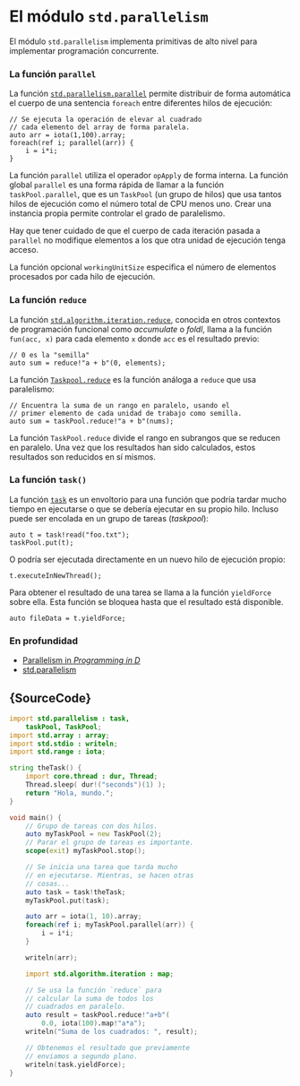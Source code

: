 # El módulo `std.parallelism`

El módulo `std.parallelism` implementa primitivas de alto nivel para
implementar programación concurrente.

### La función `parallel`

La función [`std.parallelism.parallel`](http://dlang.org/phobos/std_parallelism.html#.parallel)
permite distribuir de forma automática el cuerpo de una sentencia `foreach`
entre diferentes hilos de ejecución:

    // Se ejecuta la operación de elevar al cuadrado
    // cada elemento del array de forma paralela.
    auto arr = iota(1,100).array;
    foreach(ref i; parallel(arr)) {
        i = i*i;
    }

La función `parallel` utiliza el operador `opApply` de forma interna. La
función global `parallel` es una forma rápida de llamar a la función
`taskPool.parallel`, que es un `TaskPool` (un grupo de hilos) que usa tantos
hilos de ejecución como el número total de CPU menos uno. Crear una instancia
propia permite controlar el grado de paralelismo.

Hay que tener cuidado de que el cuerpo de cada iteración pasada a `parallel`
no modifique elementos a los que otra unidad de ejecución tenga acceso.

La función opcional `workingUnitSize` especifica el número de elementos
procesados por cada hilo de ejecución.

### La función `reduce`

La función [`std.algorithm.iteration.reduce`](http://dlang.org/phobos/std_algorithm_iteration.html#reduce),
conocida en otros contextos de programación funcional como *accumulate* o
*foldl*, llama a la función `fun(acc, x)` para cada elemento `x` donde `acc`
es el resultado previo:

    // 0 es la "semilla"
    auto sum = reduce!"a + b"(0, elements);

La función [`Taskpool.reduce`](http://dlang.org/phobos/std_parallelism.html#.TaskPool.reduce)
es la función análoga a `reduce` que usa paralelismo:

    // Encuentra la suma de un rango en paralelo, usando el
    // primer elemento de cada unidad de trabajo como semilla.
    auto sum = taskPool.reduce!"a + b"(nums);

La función `TaskPool.reduce` divide el rango en subrangos que se reducen en
paralelo. Una vez que los resultados han sido calculados, estos resultados
son reducidos en sí mismos.

### La función `task()`

La función [`task`](http://dlang.org/phobos/std_parallelism.html#.task) es un
envoltorio para una función que podría tardar mucho tiempo en ejecutarse o que
se debería ejecutar en su propio hilo. Incluso puede ser encolada en un grupo
de tareas (*taskpool*):

    auto t = task!read("foo.txt");
    taskPool.put(t);

O podría ser ejecutada directamente en un nuevo hilo de ejecución propio:

    t.executeInNewThread();

Para obtener el resultado de una tarea se llama a la función `yieldForce`
sobre ella. Esta función se bloquea hasta que el resultado está disponible.

    auto fileData = t.yieldForce;

### En profundidad

- [Parallelism in _Programming in D_](http://ddili.org/ders/d.en/parallelism.html)
- [std.parallelism](http://dlang.org/phobos/std_parallelism.html)

## {SourceCode}

```d
import std.parallelism : task,
    taskPool, TaskPool;
import std.array : array;
import std.stdio : writeln;
import std.range : iota;

string theTask() {
    import core.thread : dur, Thread;
    Thread.sleep( dur!("seconds")(1) );
    return "Hola, mundo.";
}

void main() {
    // Grupo de tareas con dos hilos.
    auto myTaskPool = new TaskPool(2);
    // Parar el grupo de tareas es importante.
    scope(exit) myTaskPool.stop();

    // Se inicia una tarea que tarda mucho
    // en ejecutarse. Mientras, se hacen otras
    // cosas...
    auto task = task!theTask;
    myTaskPool.put(task);

    auto arr = iota(1, 10).array;
    foreach(ref i; myTaskPool.parallel(arr)) {
        i = i*i;
    }

    writeln(arr);

    import std.algorithm.iteration : map;

    // Se usa la función `reduce` para
    // calcular la suma de todos los
    // cuadrados en paralelo.
    auto result = taskPool.reduce!"a+b"(
        0.0, iota(100).map!"a*a");
    writeln("Suma de los cuadrados: ", result);

    // Obtenemos el resultado que previamente
    // enviamos a segundo plano.
    writeln(task.yieldForce);
}
```
